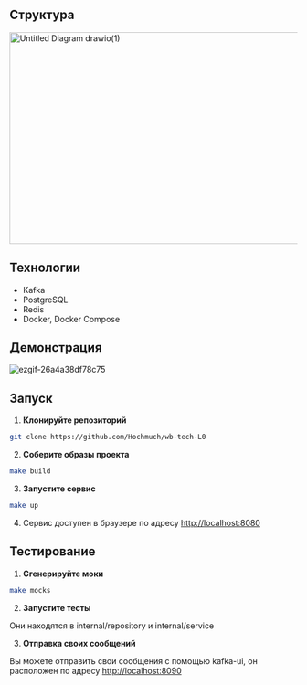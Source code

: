 ## Структура 
<img width="626" height="371" alt="Untitled Diagram drawio(1)" src="https://github.com/user-attachments/assets/f199d884-f606-4f4a-a5f9-9ad3a06fb7e8" />

## Технологии

- Kafka
- PostgreSQL
- Redis
- Docker, Docker Compose

## Демонстрация
![ezgif-26a4a38df78c75](https://github.com/user-attachments/assets/887073a1-58a9-40a4-8462-9385e5784ed3)


## Запуск

1. **Клонируйте репозиторий**
```bash
git clone https://github.com/Hochmuch/wb-tech-L0
```
2. **Соберите образы проекта**
```bash
make build
```
3. **Запустите сервис**
```bash
make up
```
4. Сервис доступен в браузере по адресу [http://localhost:8080](http://localhost:8080)

## Тестирование

1. **Сгенерируйте моки**

```bash
make mocks
```

2. **Запустите тесты**

  Они находятся в internal/repository и internal/service

3. **Отправка своих сообщений**

  Вы можете отправить свои сообщения с помощью kafka-ui, он расположен по адресу [http://localhost:8090](http://localhost:8090)

